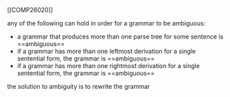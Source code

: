 [[COMP26020]]

any of the following can hold in order for a grammar to be ambiguous:
- a grammar that produces more than one parse tree for some sentence is ==ambiguous==
- if a grammar has more than one leftmost derivation for a single sentential form, the grammar is ==ambiguous==
- if a grammar has more than one rightmost derivation for a single sentential form, the grammar is ==ambiguous==

the solution to ambiguity is to rewrite the grammar
